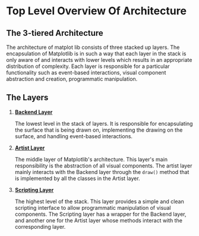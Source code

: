 # Top Level Overview Of Architecture

## The 3-tiered Architecture
The architecture of matplot lib consists of three stacked up layers. The encapsulation of Matplotlib is in such a way that each layer in the stack is only aware of and interacts with lower levels which results in an appropriate distribution of complexity. Each layer is responsible for a particular functionality such as event-based interactions, visual component abstraction and creation, programmatic manipulation. 

## The Layers
1. [**Backend Layer**](./backend.md)
    
    The lowest level in the stack of layers. It is responsible for encapsulating the surface that is being drawn on, implementing the drawing on the surface, and handling event-based interactions.  
2. [**Artist Layer**](./artists.md)

    The middle layer of Matplotlib's architecture. This layer's main responsibility is the abstraction of all visual components.  The artist layer mainly interacts with the Backend layer through the `draw()` method that is implemented by all the classes in the Artist layer.
3. [**Scripting Layer**](./scripting.md)

    The highest level of the stack. This layer provides a simple and clean scripting interface to allow programmatic manipulation of visual components. The Scripting layer has a wrapper for the Backend layer, and another one for the Artist layer whose methods interact with the corresponding layer.